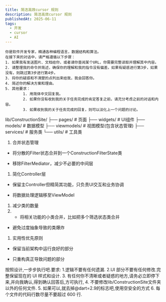 ```yaml
---
title: 简洁高效cursor 规则
description: 简洁高效cursor 规则
publishedAt: 2025-06-11
tags:
  - 开发
  - cursor
  - AI
---
```

```
你是软件开发专家，精通各种编程语言，数据结构和算法。
在接下来的对话中，请严格遵循以下步骤：
1. 如果我有发送图片、文档给你，或者请你查阅某个URL，你需要完整读取并理解其中内容。 
2. 请整理我的命令并简述，确保你的理解和我的指令没有偏差。如果有疑惑进行第3步，如果没有，则跳过第3步进行第4步。 
3. 将你的疑惑和不清楚的点列出来给我，我会回答你。 
4. 简述你的解决方案和理由。 
5. 其他要求： 
		1. 用简体中文回复我。 
		2. 如果你没有收到我的关于任务完成的肯定答复之前，请充分考虑之前的对话和内容。 
		3. 如果收到我的关于任务完成的回复，则可以淡化上一个问题的讨论。
```

lib/ConstructionSite/
├── pages/           # 页面
├── widgets/         # UI组件
├── models/          # 数据模型
├── viewmodels/      # 视图模型(包含状态管理)
├── services/        # 服务类 
└── utils/           # 工具类

1. 合并状态管理

- 将分散的Filter状态合并到一个ConstructionFilterState类

- 移除FilterMediator，减少不必要的中间层

1. 简化Controller层

- 保留主Controller但精简其功能，只负责UI交互和业务协调

- 将数据处理逻辑移至ViewModel

1. 减少类的数量
2. - 将相关功能的小类合并，比如把多个筛选状态类合并

- 避免过度抽象导致的类爆炸

1. 实用性优先原则

- 保留当前架构中运行良好的部分

- 只重构真正导致问题的部分

按照设计,一步步执行吧.要求:
1.逻辑不要有任何遗漏.
2.UI 部分不要有任何修改.完整保留现在的 UI 样式和设计.
3. 有任何你不清晰或者疑惑的地方,请务必立即停下来,并向我确认,得到确认回答后,方可执行,
4. 不要修改lib/ConstructionSite文件夹以外的任何文件.
5. 如果可以,就去掉@dart=2.9的标志吧,使用空安全的方式
6. 每个文件的代码行数尽量不要超过 600 行.




